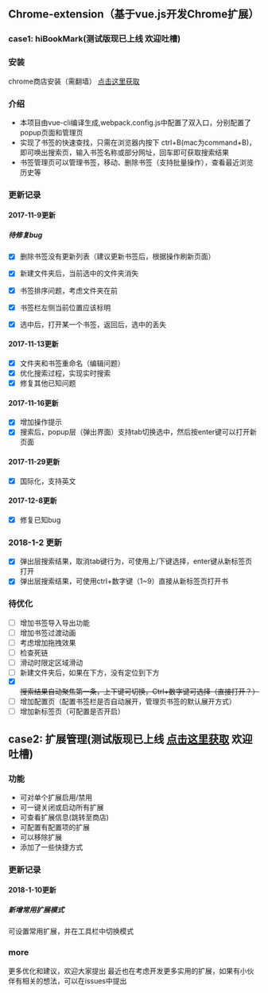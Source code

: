 ## Chrome-extension（基于vue.js开发Chrome扩展）
### case1: hiBookMark(测试版现已上线 欢迎吐槽)
### 安装
chrome商店安装（需翻墙）
 [点击这里获取](https://chrome.google.com/webstore/detail/hibookmark/kimcgbcdngdnggfmkjdmmjceijnkcjmd?hl=zh-CN&gl=HK) 

### 介绍
- 本项目由vue-cli编译生成,webpack.config.js中配置了双入口，分别配置了popup页面和管理页
- 实现了书签的快速查找，只需在浏览器内按下 ctrl+B(mac为command+B)，即可唤出搜索页，输入书签名称或部分网址，回车即可获取搜索结果
- 书签管理页可以管理书签，移动、删除书签（支持批量操作），查看最近浏览历史等

### 更新记录

#### 2017-11-9更新
##### 待修复bug
- [x] 删除书签没有更新列表（建议更新书签后，根据操作刷新页面）
- [x] 新建文件夹后，当前选中的文件夹消失
- [x] 书签排序问题，考虑文件夹在前
- [x] 书签栏左侧当前位置应该标明
- [x] 选中后，打开某一个书签，返回后，选中的丢失



#### 2017-11-13更新
- [x] 文件夹和书签重命名（编辑问题）
- [x] 优化搜索过程，实现实时搜索
- [x] 修复其他已知问题

#### 2017-11-16更新
- [x] 增加操作提示
- [x] 搜索后，popup层（弹出界面）支持tab切换选中，然后按enter键可以打开新页面

#### 2017-11-29更新 
- [x] 国际化，支持英文

#### 2017-12-8更新 
- [x] 修复已知bug

### 2018-1-2 更新
- [x] 弹出层搜索结果，取消tab键行为，可使用上/下键选择，enter键从新标签页打开
- [x] 弹出层搜索结果，可使用ctrl+数字键（1~9）直接从新标签页打开书

### 待优化
- [ ] 增加书签导入导出功能
- [ ] 增加书签过渡动画
- [ ] 考虑增加拖拽效果
- [ ] 检查死链
- [ ] 滑动时限定区域滑动
- [ ] 新建文件夹后，如果在下方，没有定位到下方
- [x] ~~搜索结果自动聚焦第一条，上下键可切换，Ctrl+数字键可选择（直接打开？）~~
- [ ] 增加配置页（配置书签栏是否自动展开，管理页书签的默认展开方式）
- [ ] 增加新标签页（可配置是否开启）

## case2: 扩展管理(测试版现已上线 [点击这里获取](https://chrome.google.com/webstore/detail/%E6%89%A9%E5%B1%95%E7%AE%A1%E7%90%86/jijileelaefjahodboljljdgfpbjjlac?hl=zh-CN&gl=HK) 欢迎吐槽)

### 功能
- 可对单个扩展启用/禁用
- 可一键关闭或启动所有扩展
- 可查看扩展信息(跳转至商店)
- 可配置有配置项的扩展
- 可以移除扩展
- 添加了一些快捷方式

### 更新记录

#### 2018-1-10更新
##### 新增常用扩展模式
可设置常用扩展，并在工具栏中切换模式

### more
更多优化和建议，欢迎大家提出
最近也在考虑开发更多实用的扩展，如果有小伙伴有相关的想法，可以在issues中提出

